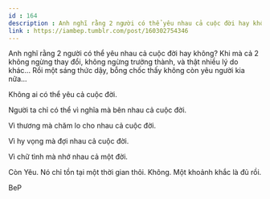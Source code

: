 ```yaml
---
id : 164
description : Anh nghĩ rằng 2 người có thể yêu nhau cả cuộc đời hay không? Khi mà cả 2 không ngừng thay đổi, không ngừng trưởng thành, và thật nhiều lý do khác... Rồi một sáng thức dậy, bỗng chốc thấy không còn yêu người kia nữa...
link : https://iambep.tumblr.com/post/160302754346
---
```


Anh nghĩ rằng 2 người có thể yêu nhau cả cuộc đời hay không? Khi
mà cả 2 không ngừng thay đổi, không ngừng trưởng thành, và thật
nhiều lý do khác... Rồi một sáng thức dậy, bỗng chốc thấy không
còn yêu người kia nữa...

Không ai có thể yêu cả cuộc đời.

Người ta chỉ có thể vì nghĩa mà bên nhau cả cuộc đời.

Vì thương mà chăm lo cho nhau cả cuộc đời.

Vì hy vọng mà đợi nhau cả cuộc đời.

Vì chữ tình mà nhớ nhau cả một đời.

Còn Yêu. Nó chỉ tồn tại một thời gian thôi. Không. Một khoảnh khắc là đủ
rồi.

BeP